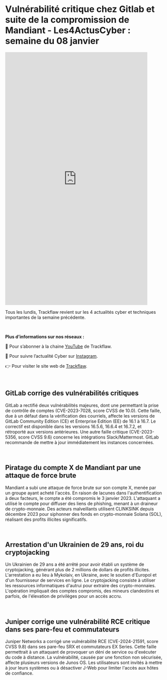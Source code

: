 # Vulnérabilité critique chez Gitlab et suite de la compromission de Mandiant - Les4ActusCyber : semaine du 08 janvier

    
<div class="flex-container">
   <div class="flex-items">
   <iframe width="456" height="811" src="https://www.youtube.com/embed/lOCeVpWk3Us" title="#Les4ActusCyber - Semaine du 08 janvier" frameborder="0" allow="accelerometer; autoplay; clipboard-write; encrypted-media; gyroscope; picture-in-picture; web-share" allowfullscreen></iframe>
   </div>

   <div class="flex-items">
      <p>Tous les lundis, Trackflaw revient sur les 4 actualités cyber et techniques importantes de la semaine précédente.</p>
      <br>
      <p><strong>Plus d’informations sur nos réseaux :</strong></p>
      <p>🔴 Pour s’abonner à la chaine <a href="https://www.youtube.com/@trackflaw" target="_blank" rel="noopener noreffer ">YouTube</a> de Trackflaw.</p>
      <p>📸 Pour suivre l’actualité Cyber sur <a href="https://www.instagram.com/trackflaw/" target="_blank" rel="noopener noreffer ">Instagram</a>.</p>
      <p>👉 Pour visiter le site web de <a href="https://trackflaw.com" target="_blank" rel="noopener noreffer ">Trackflaw</a>.</p>
   </div>
</div>

    
<br>

## GitLab corrige des vulnérabilités critiques

GitLab a rectifié deux vulnérabilités majeures, dont une permettant la prise de contrôle de comptes (CVE-2023-7028, score CVSS de 10.0). Cette faille, due à un défaut dans la vérification des courriels, affecte les versions de GitLab Community Edition (CE) et Enterprise Edition (EE) de 16.1 à 16.7.
Le correctif est disponible dans les versions 16.5.6, 16.6.4 et 16.7.2, et rétroporté aux versions antérieures. Une autre faille critique (CVE-2023-5356, score CVSS 9.6) concerne les intégrations Slack/Mattermost. GitLab recommande de mettre à jour immédiatement les instances concernées.


<br>

## Piratage du compte X de Mandiant par une attaque de force brute

Mandiant a subi une attaque de force brute sur son compte X, menée par un groupe ayant acheté l'accès. En raison de lacunes dans l'authentification à deux facteurs, le compte a été compromis le 3 janvier 2023.
L'attaquant a utilisé le compte pour diffuser des liens de phishing, menant à un draineur de crypto-monnaie. Des acteurs malveillants utilisent CLINKSINK depuis décembre 2023 pour siphonner des fonds en crypto-monnaie Solana (SOL), réalisant des profits illicites significatifs.


<br>

## Arrestation d'un Ukrainien de 29 ans, roi du cryptojacking

Un Ukrainien de 29 ans a été arrêté pour avoir établi un système de cryptojacking, générant plus de 2 millions de dollars de profits illicites. L'arrestation a eu lieu à Mykolaiv, en Ukraine, avec le soutien d'Europol et d'un fournisseur de services en ligne.
Le cryptojacking consiste à utiliser les ressources informatiques d'autrui pour extraire des crypto-monnaies. L'opération impliquait des comptes compromis, des mineurs clandestins et parfois, de l'élevation de privilèges pour un accès accru.


<br>

## Juniper corrige une vulnérabilité RCE critique dans ses pare-feu et commutateurs

Juniper Networks a corrigé une vulnérabilité RCE (CVE-2024-21591, score CVSS 9.8) dans ses pare-feu SRX et commutateurs EX Series. Cette faille permettrait à un attaquant de provoquer un déni de service ou d'exécuter du code à distance.
La vulnérabilité, causée par une fonction non sécurisée, affecte plusieurs versions de Junos OS. Les utilisateurs sont invités à mettre à jour leurs systèmes ou à désactiver J-Web pour limiter l'accès aux hôtes de confiance.


